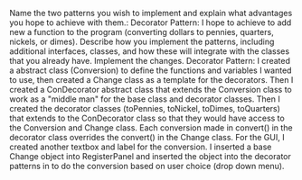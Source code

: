 Name the two patterns you wish to implement and explain what advantages you hope to achieve with them.:
  Decorator Pattern: I hope to achieve to add new a function to the program (converting dollars to pennies, quarters, nickels, or dimes).
Describe how you implement the patterns, including additional interfaces, classes, and how these will integrate with the classes that you already have.
Implement the changes.
  Decorator Pattern:
    I created a abstract class (Conversion) to define the functions and variables I wanted to use, then created a Change class as a template for the decorators. Then I created a ConDecorator abstract class that extends the Conversion class
    to work as a "middle man" for the base class and decorator classes. Then I created the decorator classes (toPennies, toNickel, toDimes, toQuarters) that extends to the ConDecorator class so that they would have access to the Conversion and Change class. 
    Each conversion made in convert() in the decorator class overrides the convert() in the Change class. 
    For the GUI, I created another textbox and label for the conversion. I inserted a base Change object into RegisterPanel and inserted the object into the decorator patterns in to do the conversion based on user choice (drop down menu). 
  
